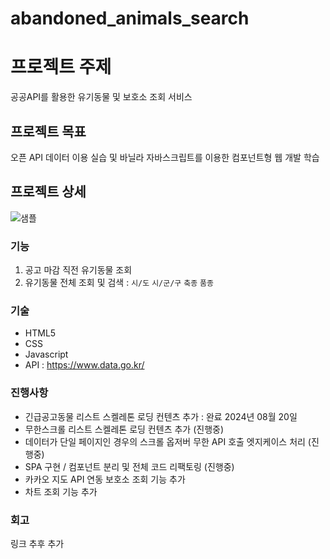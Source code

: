 # abandoned_animals_search

# 프로젝트 주제
공공API를 활용한 유기동물 및 보호소 조회 서비스

## 프로젝트 목표
오픈 API 데이터 이용 실습 및 바닐라 자바스크립트를 이용한 컴포넌트형 웹 개발 학습

## 프로젝트 상세
![샘플](https://github.com/user-attachments/assets/c7a86e39-be01-4f50-8ff4-a813022e9db0)

### 기능
1. 공고 마감 직전 유기동물 조회
2. 유기동물 전체 조회 및 검색 :
`시/도` `시/군/구` `축종` `품종`

### 기술
* HTML5
* CSS
* Javascript
* API : https://www.data.go.kr/

### 진행사항
- 긴급공고동물 리스트 스켈레톤 로딩 컨텐츠 추가 : 완료 2024년 08월 20일
- 무한스크롤 리스트 스켈레톤 로딩 컨텐츠 추가 (진행중)
- 데이터가 단일 페이지인 경우의 스크롤 옵저버 무한 API 호출 엣지케이스 처리 (진행중)
- SPA 구현 / 컴포넌트 분리 및 전체 코드 리팩토링 (진행중)
- 카카오 지도 API 연동 보호소 조회 기능 추가
- 차트 조회 기능 추가

### 회고
링크 추후 추가
